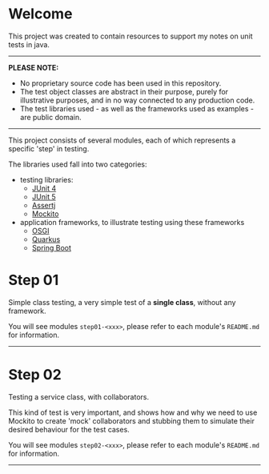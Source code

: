 # Welcome

This project was created to contain resources to support my notes on unit tests in java.

---

**PLEASE NOTE:**

- No proprietary source code has been used in this repository.
- The test object classes are abstract in their purpose, purely for illustrative purposes, and in no way connected to
  any production code.
- The test libraries used - as well as the frameworks used as examples - are public domain.

---

This project consists of several modules, each of which represents a specific 'step' in testing.

The libraries used fall into two categories:

- testing
  libraries:
    - [JUnit 4](https://junit.org/junit4/)
    - [JUnit 5](https://junit.org/junit5/)
    - [Assertj](https://assertj.github.io/doc/)
    - [Mockito](https://site.mockito.org/)
- application frameworks, to illustrate testing using these frameworks
    - [OSGI](https://docs.osgi.org/specification/)
    - [Quarkus](https://quarkus.io/)
    - [Spring Boot](https://spring.io/projects/spring-boot)

# Step 01

Simple class testing, a very simple test of a **single class**, without any framework.

You will see modules `step01-<xxx>`, please refer to each module's `README.md` for information.

---

# Step 02

Testing a service class, with collaborators.

This kind of test is very important, and shows how and why we need to use
Mockito to create 'mock' collaborators and stubbing them to simulate their desired behaviour for the test cases.

You will see modules `step02-<xxx>`, please refer to each module's `README.md` for information.

---

